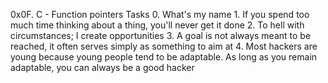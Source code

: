 0x0F. C - Function pointers
  Tasks
	0. What's my name
	1. If you spend too much time thinking about a thing, you'll never get it done
	2. To hell with circumstances; I create opportunities
	3. A goal is not always meant to be reached, it often serves simply as something to aim at
	4. Most hackers are young because young people tend to be adaptable. As long as you remain adaptable, you can always be a good hacker
